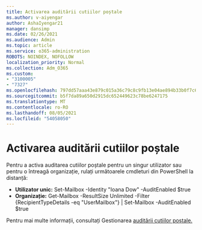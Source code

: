 ```yaml
---
title: Activarea auditării cutiilor poștale
ms.author: v-aiyengar
author: AshaIyengar21
manager: dansimp
ms.date: 02/26/2021
ms.audience: Admin
ms.topic: article
ms.service: o365-administration
ROBOTS: NOINDEX, NOFOLLOW
localization_priority: Normal
ms.collection: Adm_O365
ms.custom:
- "3100005"
- "7327"
ms.openlocfilehash: 797dd57aaa43e879c015a36c79c8c9fb13e04ae894b33b0f7c6d9694d1ae1960
ms.sourcegitcommit: b5f7da89a650d2915dc652449623c78be6247175
ms.translationtype: MT
ms.contentlocale: ro-RO
ms.lasthandoff: 08/05/2021
ms.locfileid: "54058050"
---
```

# <a name="turn-on-mailbox-auditing"></a>Activarea auditării cutiilor poștale

Pentru a activa auditarea cutiilor poștale pentru un singur utilizator sau pentru o întreagă organizație, rulați următoarele cmdleturi din PowerShell la distanță:

- **Utilizator unic:** Set-Mailbox -Identity "Ioana Dow" -AuditEnabled $true
- **Organizație:** Get-Mailbox -ResultSize Unlimited -Filter {RecipientTypeDetails -eq "UserMailbox"} | Set-Mailbox -AuditEnabled $true

Pentru mai multe informații, consultați Gestionarea [auditării cutiilor poștale.](https://go.microsoft.com/fwlink/?linkid=2103668)